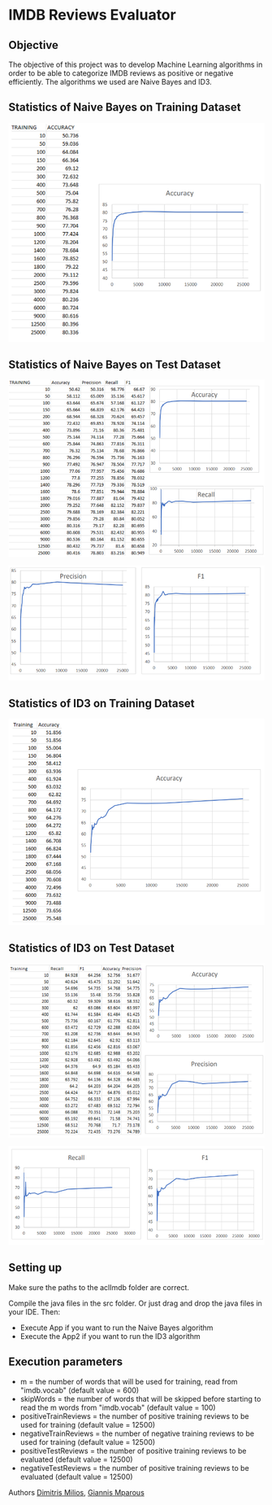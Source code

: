 # IMDB Reviews Evaluator

## Objective

The objective of this project was to develop Machine Learning algorithms in order to be able to categorize IMDB reviews as positive or negative efficiently. The algorithms we used are Naive Bayes and ID3.

## Statistics of Naive Bayes on Training Dataset

![](assets/naivebayes3.png)

## Statistics of Naive Bayes on Test Dataset

![](assets/naivebayes1.png)

![](assets/naivebayes2.png)

## Statistics of ID3 on Training Dataset

![](assets/ID33.png)

## Statistics of ID3 on Test Dataset

![](assets/ID31.png)

![](assets/ID32.png)

## Setting up

Make sure the paths to the aclImdb folder are correct.

Compile the java files in the src folder. Or just drag and drop the java files in your IDE. Then:

- Execute App if you want to run the Naive Bayes algorithm
- Execute the App2 if you want to run the ID3 algorithm

## Execution parameters

- m = the number of words that will be used for training, read from "imdb.vocab" (default value = 600)
- skipWords = the number of words that will be skipped before starting to read the m words from "imdb.vocab" (default value = 100)
- positiveTrainReviews = the number of positive training reviews to be used for training (default value = 12500)
- negativeTrainReviews = the number of negative training reviews to be used for training (default value = 12500)
- positiveTestReviews = the number of positive training reviews to be evaluated (default value = 12500)
- negativeTestReviews = the number of positive training reviews to be evaluated (default value = 12500)

Authors
[Dimitris Milios](https://github.com/DimMil24 "Dimitris Milios"),
[Giannis Mparous](https://github.com/giannismparous "Giannis Mparous")
